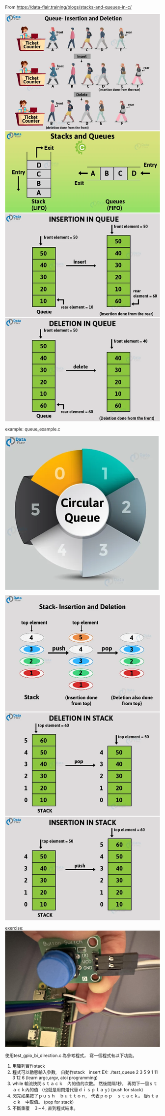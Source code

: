 
From https://data-flair.training/blogs/stacks-and-queues-in-c/

![keyword](C-Queue-insertion-and-deletion.webp)
![keyword](Stacks-and-queues-in-C.webp)
![keyword](Insertion-in-C-queue.webp)
![keyword](Deletion-in-C-queue.webp)

example:
queue_example.c

![keyword](Circular-queue-in-C.webp)

![keyword](C-Stack-insertion-and-deletion.webp)
![keyword](Elements-are-pushed-into-a-stack-in-C-1.webp)
![keyword](Elements-are-pushed-into-a-stack-in-C.webp)



exercise:
![keyword](pushbutton.jpg)

使用test_gpio_bi_direction.c 為參考程式， 寫一個程式有以下功能。

1. 用陣列實作stack
2. 程式可以動態輸入參數,　自動作stack　insert
EX: ./test_queue  2 3 5 9 1 11 3 12 6    (learn argc,argv, atoi programming)
3. while 輸流快閃ｓｔａｃｋ　內的值的次數。 然後間隔1秒， 再閃下一個ｓｔａｃｋ內的值
  （也就是用閃燈代替ｄｉｓｐｌａｙ)           (push for stack)
4. 閃完如果按了ｐｕｓｈ　ｂｕｔｔｏｎ,　代表ｐｏｐ　ｓｔａｃｋ。 從sｔａｃｋ　中取值。 (pop for stack)
5. 不斷重覆　３~４, 直到程式結束。 
